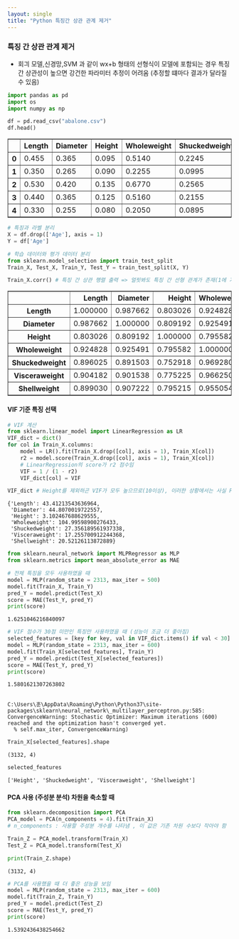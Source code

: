 ```yaml
---
layout: single
title: "Python 특징간 상관 관계 제거"
---
```

### 특징 간 상관 관계 제거

- 회긔 모델,신경망,SVM 과 같이 wx+b 형태의 선형식이 모델에 포함되는 경우 특징 간 상관성이 높으면 강건한 파라미터 추정이 어려움 (추정할 떄마다 결과가 달라질 수 있음)


```python
import pandas as pd
import os
import numpy as np

```


```python
df = pd.read_csv("abalone.csv")
df.head()
```




<div>
<style scoped>
    .dataframe tbody tr th:only-of-type {
        vertical-align: middle;
    }


    .dataframe tbody tr th {
        vertical-align: top;
    }
    
    .dataframe thead th {
        text-align: right;
    }

</style>

<table border="1" class="dataframe">
  <thead>
    <tr style="text-align: right;">
      <th></th>
      <th>Length</th>
      <th>Diameter</th>
      <th>Height</th>
      <th>Wholeweight</th>
      <th>Shuckedweight</th>
      <th>Visceraweight</th>
      <th>Shellweight</th>
      <th>Age</th>
    </tr>
  </thead>
  <tbody>
    <tr>
      <th>0</th>
      <td>0.455</td>
      <td>0.365</td>
      <td>0.095</td>
      <td>0.5140</td>
      <td>0.2245</td>
      <td>0.1010</td>
      <td>0.150</td>
      <td>15</td>
    </tr>
    <tr>
      <th>1</th>
      <td>0.350</td>
      <td>0.265</td>
      <td>0.090</td>
      <td>0.2255</td>
      <td>0.0995</td>
      <td>0.0485</td>
      <td>0.070</td>
      <td>7</td>
    </tr>
    <tr>
      <th>2</th>
      <td>0.530</td>
      <td>0.420</td>
      <td>0.135</td>
      <td>0.6770</td>
      <td>0.2565</td>
      <td>0.1415</td>
      <td>0.210</td>
      <td>9</td>
    </tr>
    <tr>
      <th>3</th>
      <td>0.440</td>
      <td>0.365</td>
      <td>0.125</td>
      <td>0.5160</td>
      <td>0.2155</td>
      <td>0.1140</td>
      <td>0.155</td>
      <td>10</td>
    </tr>
    <tr>
      <th>4</th>
      <td>0.330</td>
      <td>0.255</td>
      <td>0.080</td>
      <td>0.2050</td>
      <td>0.0895</td>
      <td>0.0395</td>
      <td>0.055</td>
      <td>7</td>
    </tr>
  </tbody>
</table>

</div>




```python
# 특징과 라벨 분리
X = df.drop(['Age'], axis = 1)
Y = df['Age']
```


```python
# 학습 데이터와 평가 데이터 분리
from sklearn.model_selection import train_test_split
Train_X, Test_X, Train_Y, Test_Y = train_test_split(X, Y)
```


```python
Train_X.corr() # 특징 간 상관 행렬 출력 => 얼핏봐도 특징 간 선형 관계가 존재(1에 가까움)
```




<div>
<style scoped>
    .dataframe tbody tr th:only-of-type {
        vertical-align: middle;
    }


    .dataframe tbody tr th {
        vertical-align: top;
    }
    
    .dataframe thead th {
        text-align: right;
    }

</style>

<table border="1" class="dataframe">
  <thead>
    <tr style="text-align: right;">
      <th></th>
      <th>Length</th>
      <th>Diameter</th>
      <th>Height</th>
      <th>Wholeweight</th>
      <th>Shuckedweight</th>
      <th>Visceraweight</th>
      <th>Shellweight</th>
    </tr>
  </thead>
  <tbody>
    <tr>
      <th>Length</th>
      <td>1.000000</td>
      <td>0.987662</td>
      <td>0.803026</td>
      <td>0.924828</td>
      <td>0.896025</td>
      <td>0.904182</td>
      <td>0.899030</td>
    </tr>
    <tr>
      <th>Diameter</th>
      <td>0.987662</td>
      <td>1.000000</td>
      <td>0.809192</td>
      <td>0.925491</td>
      <td>0.891503</td>
      <td>0.901538</td>
      <td>0.907222</td>
    </tr>
    <tr>
      <th>Height</th>
      <td>0.803026</td>
      <td>0.809192</td>
      <td>1.000000</td>
      <td>0.795582</td>
      <td>0.752918</td>
      <td>0.775225</td>
      <td>0.795215</td>
    </tr>
    <tr>
      <th>Wholeweight</th>
      <td>0.924828</td>
      <td>0.925491</td>
      <td>0.795582</td>
      <td>1.000000</td>
      <td>0.969280</td>
      <td>0.966250</td>
      <td>0.955054</td>
    </tr>
    <tr>
      <th>Shuckedweight</th>
      <td>0.896025</td>
      <td>0.891503</td>
      <td>0.752918</td>
      <td>0.969280</td>
      <td>1.000000</td>
      <td>0.931095</td>
      <td>0.883100</td>
    </tr>
    <tr>
      <th>Visceraweight</th>
      <td>0.904182</td>
      <td>0.901538</td>
      <td>0.775225</td>
      <td>0.966250</td>
      <td>0.931095</td>
      <td>1.000000</td>
      <td>0.907961</td>
    </tr>
    <tr>
      <th>Shellweight</th>
      <td>0.899030</td>
      <td>0.907222</td>
      <td>0.795215</td>
      <td>0.955054</td>
      <td>0.883100</td>
      <td>0.907961</td>
      <td>1.000000</td>
    </tr>
  </tbody>
</table>

</div>



#### VIF 기준 특징 선택



```python
# VIF 계산
from sklearn.linear_model import LinearRegression as LR
VIF_dict = dict()
for col in Train_X.columns:
    model = LR().fit(Train_X.drop([col], axis = 1), Train_X[col])
    r2 = model.score(Train_X.drop([col], axis = 1), Train_X[col])
    # LinearRegression의 score가 r2 점수임
    VIF = 1 / (1 - r2)
    VIF_dict[col] = VIF
```


```python
VIF_dict # Height를 제외하곤 VIF가 모두 높으므로(10이상), 이러한 상황에서는 사실 PCA를 사용하는 것이 바람직
```




    {'Length': 43.41213543636964,
     'Diameter': 44.8070019722557,
     'Height': 3.102467688629555,
     'Wholeweight': 104.99598900276433,
     'Shuckedweight': 27.356189561937338,
     'Visceraweight': 17.255700912244368,
     'Shellweight': 20.52126113872889}




```python
from sklearn.neural_network import MLPRegressor as MLP
from sklearn.metrics import mean_absolute_error as MAE
```


```python
# 전체 특징을 모두 사용하였을 때
model = MLP(random_state = 2313, max_iter = 500)
model.fit(Train_X, Train_Y)
pred_Y = model.predict(Test_X)
score = MAE(Test_Y, pred_Y)
print(score)
```

    1.6251046216840097



```python
# VIF 점수가 30점 미만인 특징만 사용하였을 때 (성능이 조금 더 좋아짐)
selected_features = [key for key, val in VIF_dict.items() if val < 30] 
model = MLP(random_state = 2313, max_iter = 600)
model.fit(Train_X[selected_features], Train_Y)
pred_Y = model.predict(Test_X[selected_features])
score = MAE(Test_Y, pred_Y)
print(score)
```

    1.5801621307263802


    C:\Users\훈\AppData\Roaming\Python\Python37\site-packages\sklearn\neural_network\_multilayer_perceptron.py:585: ConvergenceWarning: Stochastic Optimizer: Maximum iterations (600) reached and the optimization hasn't converged yet.
      % self.max_iter, ConvergenceWarning)



```python
Train_X[selected_features].shape
```




    (3132, 4)




```python
selected_features
```




    ['Height', 'Shuckedweight', 'Visceraweight', 'Shellweight']



#### PCA 사용 (주성분 분석) 차원을 축소할 때


```python
from sklearn.decomposition import PCA
PCA_model = PCA(n_components = 4).fit(Train_X)
# n_components : 사용할 주성분 개수를 나타냄 , 이 값은 기존 차원 수보다 작아야 함

Train_Z = PCA_model.transform(Train_X)
Test_Z = PCA_model.transform(Test_X)

print(Train_Z.shape)
```

    (3132, 4)



```python
# PCA를 사용했을 때 더 좋은 성능을 보임
model = MLP(random_state = 2313, max_iter = 600) 
model.fit(Train_Z, Train_Y)
pred_Y = model.predict(Test_Z)
score = MAE(Test_Y, pred_Y)
print(score)
```

    1.5392436438254662

